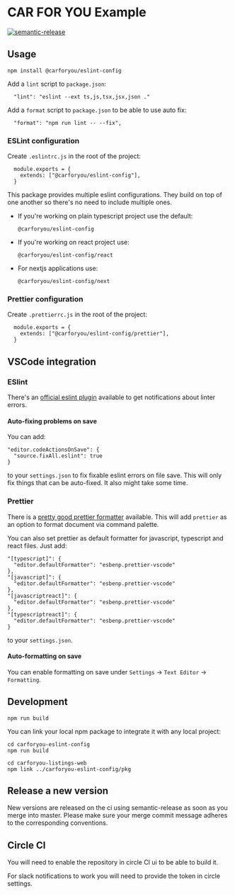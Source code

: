 # CAR FOR YOU Example

[![semantic-release](https://img.shields.io/badge/%20%20%F0%9F%93%A6%F0%9F%9A%80-semantic--release-e10079.svg)](https://github.com/semantic-release/semantic-release)

## Usage

```
npm install @carforyou/eslint-config
```

Add a `lint` script to `package.json`:

```
  "lint": "eslint --ext ts,js,tsx,jsx,json ."
```

Add a `format` script to `package.json` to be able to use auto fix:

```
  "format": "npm run lint -- --fix",
```

### ESLint configuration

Create `.eslintrc.js` in the root of the project:

```
  module.exports = {
    extends: ["@carforyou/eslint-config"],
  }
```

This package provides multiple eslint configurations. They build on top of one another so there's no need to include multiple ones.

- If you're working on plain typescript project use the default:
  ```
  @carforyou/eslint-config
  ```
- If you're working on react project use:
  ```
  @carforyou/eslint-config/react
  ```
- For nextjs applications use:
  ```
  @carforyou/eslint-config/next
  ```

### Prettier configuration

Create `.prettierrc.js` in the root of the project:

```
  module.exports = {
    extends: ["@carforyou/eslint-config/prettier"],
  }
```

## VSCode integration

### ESlint

There's an [official eslint plugin](https://marketplace.visualstudio.com/items?itemName=dbaeumer.vscode-eslint) available to get notifications about linter errors.

#### Auto-fixing problems on save

You can add:

```
"editor.codeActionsOnSave": {
  "source.fixAll.eslint": true
}
```

to your `settings.json` to fix fixable eslint errors on file save. This will only fix things that can be auto-fixed. It also might take some time.

### Prettier

There is a [pretty good prettier formatter](https://marketplace.visualstudio.com/items?itemName=esbenp.prettier-vscode) available. This will add `prettier` as an option to format document via command palette.

You can also set prettier as default formatter for javascript, typescript and react files. Just add:

```
"[typescript]": {
  "editor.defaultFormatter": "esbenp.prettier-vscode"
},
"[javascript]": {
  "editor.defaultFormatter": "esbenp.prettier-vscode"
},
"[javascriptreact]": {
  "editor.defaultFormatter": "esbenp.prettier-vscode"
},
"[typescriptreact]": {
  "editor.defaultFormatter": "esbenp.prettier-vscode"
}
```

to your `settings.json`.

#### Auto-formatting on save

You can enable formatting on save under `Settings` -> `Text Editor` -> `Formatting`.

## Development

```
npm run build
```

You can link your local npm package to integrate it with any local project:

```
cd carforyou-eslint-config
npm run build

cd carforyou-listings-web
npm link ../carforyou-eslint-config/pkg
```

## Release a new version

New versions are released on the ci using semantic-release as soon as you merge into master. Please
make sure your merge commit message adheres to the corresponding conventions.

## Circle CI

You will need to enable the repository in circle CI ui to be able to build it.

For slack notifications to work you will need to provide the token in circle settings.
